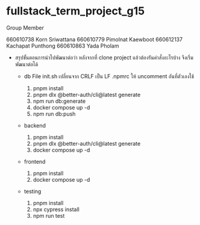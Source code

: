 # fullstack_term_project_g15

Group Member

660610738	Korn Sriwattana	660610779	Pimolnat Kaewboot	660612137	Kachapat Punthong	660610863	Yada Pholam

- สรุปขั้นตอนการนำไปพัฒนาต่อว่า หลังจากที่ clone project แล้วต้องรันคำสั่งอะไรบ้าง จึงเริ่มพัฒนาต่อได้
    - db
    File init.sh เปลี่ยนจาก CRLF เป็น LF
    .npmrc ให้ uncomment อันที่ตัวเองใช้
        1. pnpm install
        2. pnpm dlx @better-auth/cli@latest generate
        3. npm run db:generate
        3. docker compose up -d
        4. npm run db:push

    - backend
        1. pnpm install
        2. pnpm dlx @better-auth/cli@latest generate
        3. docker compose up -d

    - frontend
        1. pnpm install
        2. docker compose up -d

    - testing
        1. pnpm install
        2. npx cypress install
        3. npm run test